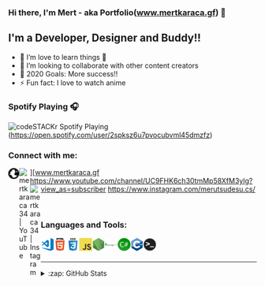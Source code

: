 ### Hi there, I'm Mert - aka Portfolio(www.mertkaraca.gf) 👋

## I'm a Developer, Designer and Buddy!!

- 🌱 I’m love to learn things 🤣
- 👯 I’m looking to collaborate with other content creators
- 🥅 2020 Goals: More success!!
- ⚡ Fun fact: I love to watch anime

### Spotify Playing 🎧

<img src="https://now-playing-codestackr.vercel.app/api/spotify-playing" alt="codeSTACKr Spotify Playing" width="350" />(https://open.spotify.com/user/2spksz6u7pvocubvml45dmzfz)

### Connect with me:
<img align="left" alt="mertkaraca.gf" width="22px" src="https://raw.githubusercontent.com/iconic/open-iconic/master/svg/globe.svg" />][www.mertkaraca.gf
<img align="left" alt="mertkaraca34 | YouTube" width="22px" src="https://cdn.jsdelivr.net/npm/simple-icons@v3/icons/youtube.svg" />https://www.youtube.com/channel/UC9FHK6ch30tmMp58XfM3ylg?view_as=subscriber
<img align="left" alt="mertkaraca34 | Instagram" width="22px" src="https://cdn.jsdelivr.net/npm/simple-icons@v3/icons/instagram.svg" />https://www.instagram.com/merutsudesu.cs/

<br />

### Languages and Tools:

<img align="left" alt="Visual Studio Code" width="26px" src="https://raw.githubusercontent.com/github/explore/80688e429a7d4ef2fca1e82350fe8e3517d3494d/topics/visual-studio-code/visual-studio-code.png" />
<img align="left" alt="HTML5" width="26px" src="https://raw.githubusercontent.com/github/explore/80688e429a7d4ef2fca1e82350fe8e3517d3494d/topics/html/html.png" />
<img align="left" alt="CSS3" width="26px" src="https://raw.githubusercontent.com/github/explore/80688e429a7d4ef2fca1e82350fe8e3517d3494d/topics/css/css.png" />
<img align="left" alt="JavaScript" width="26px" src="https://raw.githubusercontent.com/github/explore/80688e429a7d4ef2fca1e82350fe8e3517d3494d/topics/javascript/javascript.png" />
<img align="left" alt="Node.js" width="26px" src="https://raw.githubusercontent.com/github/explore/80688e429a7d4ef2fca1e82350fe8e3517d3494d/topics/nodejs/nodejs.png" />
<img align="left" alt="MongoDB" width="26px" src="https://raw.githubusercontent.com/github/explore/80688e429a7d4ef2fca1e82350fe8e3517d3494d/topics/mongodb/mongodb.png" />
<img align="left" alt="C#" width="26px" src="https://raw.githubusercontent.com/github/explore/80688e429a7d4ef2fca1e82350fe8e3517d3494d/topics/csharp/csharp.png" />
<img align="left" alt="C++" width="26px" src="https://raw.githubusercontent.com/github/explore/80688e429a7d4ef2fca1e82350fe8e3517d3494d/topics/cpp/cpp.png" />
<img align="left" alt="Terminal" width="26px" src="https://raw.githubusercontent.com/github/explore/80688e429a7d4ef2fca1e82350fe8e3517d3494d/topics/terminal/terminal.png" />

<br />
<br />

---



<details>
  <summary>:zap: GitHub Stats</summary>

  <img align="left" alt="codeSTACKr's GitHub Stats" src="https://github-readme-stats.codestackr.vercel.app/api?username=mertkaraca34&show_icons=true&hide_border=true" />

</details>

[website]: https://mertkaraca.gf
[youtube]: https://youtube.com/channel/UC9FHK6ch30tmMp58XfM3ylg
[instagram]: https://instagram.com/merutsudesu.cs
